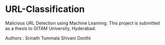 # URL-Classification
Malicious URL Detection using Machine Learning. This project is submitted as a thesis to GITAM University, Hyderabad.



Authors : 
Srinath Tummala 
Shivani Donthi
